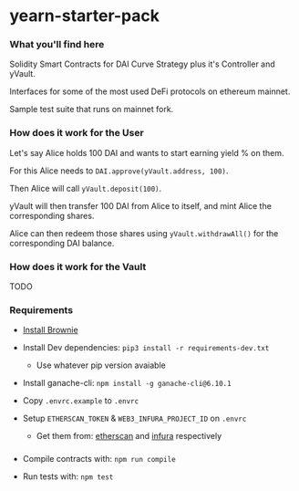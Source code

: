 # yearn-starter-pack

### What you'll find here

Solidity Smart Contracts for DAI Curve Strategy plus it's Controller and yVault.

Interfaces for some of the most used DeFi protocols on ethereum mainnet.

Sample test suite that runs on mainnet fork.


### How does it work for the User

Let's say Alice holds 100 DAI and wants to start earning yield % on them.

For this Alice needs to `DAI.approve(yVault.address, 100)`.

Then Alice will call `yVault.deposit(100)`.

yVault will then transfer 100 DAI from Alice to itself, and mint Alice the corresponding shares.

Alice can then redeem those shares using `yVault.withdrawAll()` for the corresponding DAI balance.


### How does it work for the Vault

TODO

### Requirements

- [Install Brownie](https://eth-brownie.readthedocs.io/en/stable/install.html)

- Install Dev dependencies: `pip3 install -r requirements-dev.txt`
    - Use whatever pip version avaiable

- Install ganache-cli: `npm install -g ganache-cli@6.10.1`

- Copy `.envrc.example` to `.envrc`

- Setup `ETHERSCAN_TOKEN` & `WEB3_INFURA_PROJECT_ID` on `.envrc`
    - Get them from: [etherscan](https://etherscan.io/apis) and [infura](https://infura.io/) respectively

### 

- Compile contracts with: `npm run compile`

- Run tests with: `npm test`

